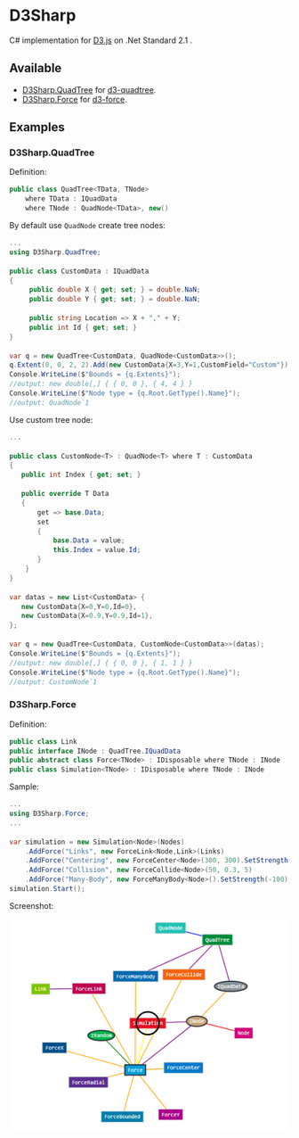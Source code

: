 # D3Sharp
C# implementation for [D3.js](https://github.com/d3/d3)  on .Net Standard 2.1 .

## Available

* [D3Sharp.QuadTree](#d3sharpquadtree) for [d3-quadtree](https://github.com/d3/d3-quadtree).
* [D3Sharp.Force](#d3sharpforce) for [d3-force](https://github.com/d3/d3-force).



## Examples

### D3Sharp.QuadTree

Definition:

```c#
public class QuadTree<TData, TNode>
    where TData : IQuadData
    where TNode : QuadNode<TData>, new()
```



By default use `QuadNode` create tree nodes:

``` c#
...
using D3Sharp.QuadTree;

public class CustomData : IQuadData
{
     public double X { get; set; } = double.NaN;
     public double Y { get; set; } = double.NaN;

     public string Location => X + "," + Y;
     public int Id { get; set; }
}
    
var q = new QuadTree<CustomData, QuadNode<CustomData>>();
q.Extent(0, 0, 2, 2).Add(new CustomData{X=3,Y=1,CustomField="Custom"});
Console.WriteLine($"Bounds = {q.Extents}");
//output: new double[,] { { 0, 0 }, { 4, 4 } }
Console.WriteLine($"Node type = {q.Root.GetType().Name}");
//output: QuadNode`1
```

Use custom tree node:

 ``` c#
...

public class CustomNode<T> : QuadNode<T> where T : CustomData
{
    public int Index { get; set; }

    public override T Data
    {
        get => base.Data;
        set
        {
            base.Data = value;
            this.Index = value.Id;
        }
     }
}

var datas = new List<CustomData> {
    new CustomData{X=0,Y=0,Id=0},
    new CustomData{X=0.9,Y=0.9,Id=1},
};
    
var q = new QuadTree<CustomData, CustomNode<CustomData>>(datas);
Console.WriteLine($"Bounds = {q.Extents}");
//output: new double[,] { { 0, 0 }, { 1, 1 } }
Console.WriteLine($"Node type = {q.Root.GetType().Name}");
//output: CustomNode`1
 ```

### D3Sharp.Force

Definition:

``` csharp
public class Link
public interface INode : QuadTree.IQuadData 
public abstract class Force<TNode> : IDisposable where TNode : INode
public class Simulation<TNode> : IDisposable where TNode : INode      
```

Sample:

```csharp
...
using D3Sharp.Force;
...

var simulation = new Simulation<Node>(Nodes)
    .AddForce("Links", new ForceLink<Node,Link>(Links)
    .AddForce("Centering", new ForceCenter<Node>(300, 300).SetStrength(1))
    .AddForce("Collision", new ForceCollide<Node>(50, 0.3, 5)
    .AddForce("Many-Body", new ForceManyBody<Node>().SetStrength(-100);
simulation.Start();
```

Screenshot:

![force-demo](Screenshot/force-demo.png)
